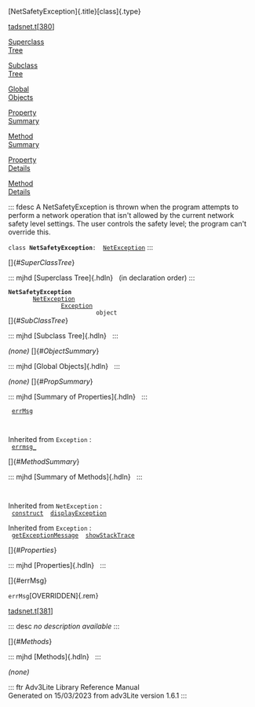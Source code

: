 [NetSafetyException]{.title}[class]{.type}

[tadsnet.t](../file/tadsnet.t.html)\[[380](../source/tadsnet.t.html#380)\]

[Superclass\
Tree](#_SuperClassTree_)

[Subclass\
Tree](#_SubClassTree_)

[Global\
Objects](#_ObjectSummary_)

[Property\
Summary](#_PropSummary_)

[Method\
Summary](#_MethodSummary_)

[Property\
Details](#_Properties_)

[Method\
Details](#_Methods_)

::: fdesc
A NetSafetyException is thrown when the program attempts to perform a
network operation that isn\'t allowed by the current network safety
level settings. The user controls the safety level; the program can\'t
override this.

`class `**`NetSafetyException`**` :   `[`NetException`](../object/NetException.html)
:::

[]{#_SuperClassTree_}

::: mjhd
[Superclass Tree]{.hdln}   (in declaration order)
:::

**`NetSafetyException`**\
`         `[`NetException`](../object/NetException.html)\
`                 `[`Exception`](../object/Exception.html)\
`                         object`\
[]{#_SubClassTree_}

::: mjhd
[Subclass Tree]{.hdln}  
:::

*(none)* []{#_ObjectSummary_}

::: mjhd
[Global Objects]{.hdln}  
:::

*(none)* []{#_PropSummary_}

::: mjhd
[Summary of Properties]{.hdln}  
:::

` `[`errMsg`](#errMsg)`  `

` `

Inherited from `Exception` :\
` `[`errmsg_`](../object/Exception.html#errmsg_)`  `

[]{#_MethodSummary_}

::: mjhd
[Summary of Methods]{.hdln}  
:::

` `

Inherited from `NetException` :\
` `[`construct`](../object/NetException.html#construct)`  `[`displayException`](../object/NetException.html#displayException)`  `

Inherited from `Exception` :\
` `[`getExceptionMessage`](../object/Exception.html#getExceptionMessage)`  `[`showStackTrace`](../object/Exception.html#showStackTrace)`  `

[]{#_Properties_}

::: mjhd
[Properties]{.hdln}  
:::

[]{#errMsg}

`errMsg`[OVERRIDDEN]{.rem}

[tadsnet.t](../file/tadsnet.t.html)\[[381](../source/tadsnet.t.html#381)\]

::: desc
*no description available*
:::

[]{#_Methods_}

::: mjhd
[Methods]{.hdln}  
:::

*(none)*

::: ftr
Adv3Lite Library Reference Manual\
Generated on 15/03/2023 from adv3Lite version 1.6.1
:::
